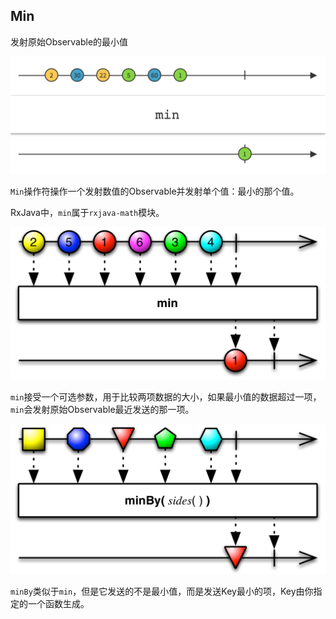 ## Min

发射原始Observable的最小值

![min](../images/operators/min.c.png)

`Min`操作符操作一个发射数值的Observable并发射单个值：最小的那个值。

RxJava中，`min`属于`rxjava-math`模块。

![min](images/operators/min.png)

`min`接受一个可选参数，用于比较两项数据的大小，如果最小值的数据超过一项，`min`会发射原始Observable最近发送的那一项。

![minBy](../images/operators/minBy.png)

`minBy`类似于`min`，但是它发送的不是最小值，而是发送Key最小的项，Key由你指定的一个函数生成。
